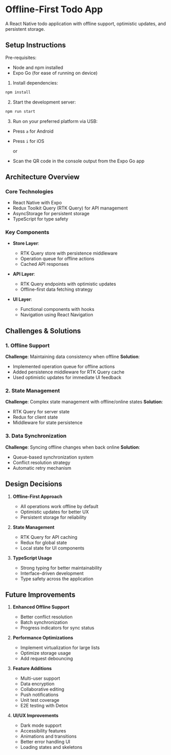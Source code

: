 # Offline-First Todo App

A React Native todo application with offline support, optimistic updates, and persistent storage.

## Setup Instructions

Pre-requisites:

- Node and npm installed
- Expo Go (for ease of running on device)

1. Install dependencies:

```bash
npm install
```

2. Start the development server:

```bash
npm run start
```

3. Run on your preferred platform via USB:

- Press `a` for Android
- Press `i` for iOS

  or

- Scan the QR code in the console output from the Expo Go app

## Architecture Overview

### Core Technologies

- React Native with Expo
- Redux Toolkit Query (RTK Query) for API management
- AsyncStorage for persistent storage
- TypeScript for type safety

### Key Components

- **Store Layer**:

  - RTK Query store with persistence middleware
  - Operation queue for offline actions
  - Cached API responses

- **API Layer**:

  - RTK Query endpoints with optimistic updates
  - Offline-first data fetching strategy

- **UI Layer**:
  - Functional components with hooks
  - Navigation using React Navigation

## Challenges & Solutions

### 1. Offline Support

**Challenge**: Maintaining data consistency when offline
**Solution**:

- Implemented operation queue for offline actions
- Added persistence middleware for RTK Query cache
- Used optimistic updates for immediate UI feedback

### 2. State Management

**Challenge**: Complex state management with offline/online states
**Solution**:

- RTK Query for server state
- Redux for client state
- Middleware for state persistence

### 3. Data Synchronization

**Challenge**: Syncing offline changes when back online
**Solution**:

- Queue-based synchronization system
- Conflict resolution strategy
- Automatic retry mechanism

## Design Decisions

1. **Offline-First Approach**

   - All operations work offline by default
   - Optimistic updates for better UX
   - Persistent storage for reliability

2. **State Management**

   - RTK Query for API caching
   - Redux for global state
   - Local state for UI components

3. **TypeScript Usage**
   - Strong typing for better maintainability
   - Interface-driven development
   - Type safety across the application

## Future Improvements

1. **Enhanced Offline Support**

   - Better conflict resolution
   - Batch synchronization
   - Progress indicators for sync status

2. **Performance Optimizations**

   - Implement virtualization for large lists
   - Optimize storage usage
   - Add request debouncing

3. **Feature Additions**

   - Multi-user support
   - Data encryption
   - Collaborative editing
   - Push notifications
   - Unit test coverage
   - E2E testing with Detox

4. **UI/UX Improvements**
   - Dark mode support
   - Accessibility features
   - Animations and transitions
   - Better error handling UI
   - Loading states and skeletons
